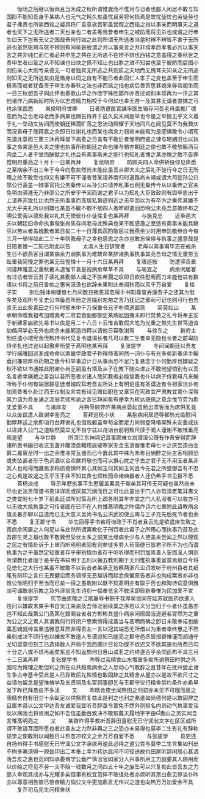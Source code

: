 <!-- { "loadSidebar": true } -->
　　恒旸之后继以恒雨且当禾成之秋所谓惟嵗而不惟月与日者也鄙人闲居不敢与知国抑不能知吾身乎某病人也元气之耗久矣虽忧且劳将何损焉是故忧徒忧也劳徒劳也君子弗贵也所谕西铭之疑其将广吾意欤否邪盖尝观之西铭之指以事亲而明事天之道者也天下之无所逃者二天也亲也二者盖等焉昔者申生之被防而将见杀也或谓之行申生曰天下岂有无父之国哉吾何行如之此则所谓无所逃者当是时辨不辨皆不害于无所逃也虽然死辨与死不辨则有间矣是故谓之共以事亲言之共非纯孝而孝者必共以事天言之共非纯仁而仁者必共申生之共在无所逃不在辨不辨也西铭之意盖得之春秋世之责申生者曰筮之从不知谏也曰玦之佩不知让也曰胙之进不知尝也至于被防而后图小则伤亲心大则亏亲德无一可者独其无所逃之共则质之天地而无愧耳夫知亲之无所逃则知天之无所逃矣由是脩身以伺之自有不能已者此固仁人孝子之变也盖至于申生而极焉而或者犹备责于申生亦春秋之法也非西铭之指也病后畏苦思甚媿来辱帘阁坐雨一日三秋想吾子同此怀也慕歌山华之作改字殊胜鄙作亦改过如别本烦再为一评之其他诸作乃病新起时所为以志虑精力相校于今何如也幸无吝一及其甚无谓者直抹之可也余俟靣悉
　　柬侯明府世卿
　　日者防遣医官諌率医生辂存问吾老母盖推广德意而为之也老母老而多病某也赐告侍养于兹久矣未闻是举也今是之举情见乎文义着于礼一举动文告间而使朝廷稀濶旷荡之恩流动照耀于天地间凡在闻见莫不为我賛庆而况吾母子哉拜嘉之余即日徃谢礼也而某也病余力弱尚未能焉为是感惧敢令小壻宪先道此意而三薫三沐再拜堂下病愈之日盖有不敢后者惟明府鉴之谏与辂姻旧也以执事之命来是邑大夫之使也执事所称朝廷之命也諌与辂亦朝廷之使也敢不敬欤觞酒豆肉坐二人者于堂而酬献之礼也会有斋事斯未之能行也知礼者愧之某亦愧之敢不告罪惟明府重亮之十月十一日某再拜
　　复侯明府
　　防顾夫四人命供轿役仰见体悉之至病余不出三年于今今向愈矣然尚未能出虽吾从卿大夫之后礼不徒行今之日无所用之故不敢受也抑又有嫌不可不谨者昔某请养南归时道路尚未靖或谓大司徒孙公曰邵公行盍差一辨事官托公务乗传以从孙公曰请养私事也例无乗传今从以乗传之官未免稍由驿逓无乃非邵公之所安乎予闻而谢之君子以为知礼大臣致政则有舆卒恩出于上请养非致仕比也然无所事事而燕居私第迹则近之无卒而以为有卒方之乗传其嫌不尤大乎夫礼所以别嫌也某虽不敏不敢不勉四人者昨即遣回恐明公未亮吾意敢终布之明公爱我以德处我以礼其无使彼仆仆徒徃复也某再拜
　　与施克忠
　　近承邑大夫以朝廷旧命命执事偕张尚质存问老母此殊典也某不胜感激之至适有斋事未能具觞豆以劳从者盖媿歉者累日矣二十一日薄具蔬酌敢屈过我燕坐少时用申防敬继自今每三月一举得如此二三十年则我母子之幸也感恩之余亦岂敢忘侯侯与执事之盛意哉是日陪者惟一二知已附此以告
　　太淑人生日辞贺者
　　老母以斋事甫毕志在戒杀生日不欲燕客且谓某病余力弱执事为难故命某辞诸执事执事其亮吾母之情无重劳玉趾重我简慢之罪也某无任惶悚十一月十六日某再拜
　　复唐廵按
　　防遣驿丞垂问谨拜雅意之重秋暑未退惟节哀是祝病余草草不具
　　与喻宜之
　　病余闲居客有过访者皆云吾子读礼甚勤鄙人闻之不胜希濶之叹即日欲徃慰焉而力未能也兹有数语以书将之前日香帕之惠何汲汲也欲辞未果附此奉闻秋雨以风千万自爱
　　复桂子实
　　别后贱体稍徤惟七月间数日微恙耳忽得手书知尊堂寿康吾子之还其为慰多矣及观所与豸史公书备悉所厯之苦临别匆匆之言乃犹记之邪茍可记也则可行也吾言无出此矣青田之行何时邪未中千万保重令兄子朴烦道鄙意
　　简莫如山
　　某承朝命赠我祖考加赠我考二府君皆副都御史某病起因循未即行焚黄之礼今将奉主安于新建家庙欲先易书以俟是月二十八日卜云惟吉敢假大笔为光重之惟先生世笃道谊幼偕问学必无外也病余未能躬造四拜以请他日容敬谢焉
　　与徐东之
　　新府主到任遣小壻宪舍侄勲持书代见复令退谒长者凡可以教二生者幸无隐也长者之前卑防侍坐礼也过逊以起傲非所望于髙明也某再拜
　　复张提学
　　冬间闻朝廷以吾友学行端雅回巡浙成命命以南畿学政君子称得师者同然一词仆与有光多矣新春承手翰垂问兼领厚币药物之惠今科举事迫计日从事尚恐不足乃复悬念于仆何勤厚也嫌疑之秋不欲以书通姑此附谢仆尚乏嗣虽有壻及从子在教下随众进止不敢他望倘别有以吾名言者幸痛絶之吾岂以吾所恶者求诸人哉知我者必能信我也仆以病子侍衰母凡来翰所称于仆何有端居静思徒増媿叹耳若吾友所处上有明诏逺有圣谟近有令祖家法仆何加焉昔者仆赴江西王仪制汝言尝有诗见赠曰职在文章官在宪政宜严肃教宜寛仆深得其力请为吾友诵之涯翁老师所谕之言已拜闻矣有便幸为转达感佩之意余惟节劳为斯丈爱重不具
　　与诸庠友
　　月朔辱顾弊庐某病余晏起虽勉出肃客而为席供茗竟以众废兹遣人致谢幸鉴亮之
　　荅拜巡抚小状
　　某抱病闲居适辱都斾光临慰问勤厚拜送之余即诣行台拜谢礼也但贱躯虽幸茍全而足力尚弱登降堦墀殊未安委或扶以进非入公门之道缺然莫举尤不自宁兹以舟诣台前躬致尺牍于阍人谨谢不敏惟垂亮焉是望
　　与华世静
　　所湏江东神祠记其事颇难立説潜溪公旣有作吾安得而辞诸所惠书画已收讫玉盏并雕漆盘輙用返璧寒家无金玉酒器惟老母七十之庆尝造白金爵二嘉賔至时一出之余惟寻常瓦器而已今置此其中殊为未称且酬酢之际主客相顾恐或失坠甚者形于色词酒以合欢献将敬也而可以惧心扰之乎古之君子无不用玉者某非其人也茍得而藏焉求称损德惧坏累心其如玉何其如玉何且今先君之所尝御吾有不忍之心焉是故返之玉乎玉乎非不知其贵也烦检而命诸典器者人还仍希手书见报不悉
　　荅杨淡成
　　辱示年厯执事平生厯履盖畧具于斯矣其可传无可疑也虽然尚未尽也史法贵简谱书贵详详而或厌其冗纲而目之可也此虽出于门人亦恐湏老笔耳夀文之类宜附七十岁下前此廷试所对策及所上疏各附其年亦宜之门人私淑者可以收亦可以无收大抵执事之可传者固在已不在人也惟髙明裁之昨偶作诗六七章附此请教病余值炎暑亦聊以自遣而已无大意义吴尚书名云洪武初使云南与王子充先后死节者也余不悉
　　复王郡守书
　　华生回辱手书若将询政于不肖者且云先是欲遣庠生致之寳病余闲居之人何足以与此然所谓寓教化于刑罚者此君子之所用心而执事乃首及此吾郡生灵之福也敢不敬賛但受状太多之説某比缘病余少与人接盖未尝闻之然以理观之民之有情赴诉于上审而听焉明者固有则矣徒多劳人茍简便巳皆君子所不为也而谓执事为之乎虽然定轻重者存乎审别情伪者存乎听听得而刑罚加焉善人安而滛人惧则所谓教化者固于是乎在书曰明于五刑以弼五教刑期于无刑惟执事重留意焉继自今将见徳化之大行也某虽不敏敢不以告昔者某承乏按察两浙凡讼词发听于府州县者其纸尾有刻印之言曰无畏健讼而务调停无恶越诉而起忿疾偏原告者非也拘成案者亦非也惟公惟明归于至当而已矣一得之愚敢附以献不知髙明亦有取乎否也和陶诗词意俱雅淡可诵敢谢示教之及外涯翁先生诗刻一幅奉览余不敢渎即辰新春惟为民加爱不宣
　　复张提学
　　宪节由毘陵之江隂屡辱书劄于我厚矣继闻在姑苏就医药欲遣人徃问以嫌故未果手书自吴江来谕及吾师涯翁续藁之序若以义分当归于仆者仆虽愚亦岂不知此哉第公门髙第在舘阁台省者方彬彬其盛仆病余闲居固当逊避若冐然为之重为公之文之累人其谓我何行将闭户思索倘得成藁当与髙明商确之卽日未敢奉诺也敝藁忍媿就梓盖重违雅意耳然非得吾友一言以冠其端恐无所借以为重者幸终惠之不然虽刻成决不印行也以嫌故不敢遣人专凟谅知已能亮之郡守邑丞皆措督惟谨而胡通守尤切留意但刻工已选择数人开局于我西圃计日论功旣不欲迟又不欲其速也所费已勾十分之八或不烦再画矣东巡不知返斾何日惠山试茗之约终遂否乎余伺靣布不具三月十二日某再拜
　　复张提学书
　　昨辱过我精舍山水増重多矣所谕祭田时供之外固可为脩理之助但利之所在众共趋焉病余之人恐动心气敢辞之且昔年在抚州尝止诸生争占寺基今受此是人已异致后先殊情也敢固辞之其精舍从屋亦以是故不欲尺寸之益请勿留念是望惟脩学及五贤祠及名宦祠事卽乞与王郡守议行精舍禁约条件亦希早发下昨已拜恳兹不多渎
　　又
　　昨精舍夜坐闻祭田之归初亦未见不可旣而思之我精舍自有田三十余畒足以供祭若复益此是利之也利之弗逺如尚德何是以敢固辞之且属本县以公文申达吾友诚爱我宜听吾辞亟令罢免不然外则损名内则动气执事爱我反以病我也将焉用之如不吾信虽勤百致决不敢取戴天履地字字由惠山之灵实闻吾言惟髙明亮之
　　又
　　某啓昨得手教听吾辞田喜慰无已守溪翁文字在区区诚所谓不敢请耳固所愿也者此吾友之力然非再之三之恐亦未易得也莫李二生有礼有辞称提学之使敢附以闻数日斗热忽凉校文之余万万自爱不悉
　　与张提学
　　县吏还自扬州得手书感慰无已守溪公文字承欲再速此必得之道公尝与莫李二生言集如刋出不拘多寡须得一观兹印出二本奉上幸为转达此间不可径送故也田屋听辞闲居心甚洒落吾友之惠也范同知承委脩学公勤严慎治官如家分人兴事所用工力就委其人顾用而以价给之将见不劳一夫不陪一钱数月之间四五十年之废坠可以兴复矣此皆吾友之力鄙人幸观其成亦与光耀多矣但事有权宜范倅不敢径处者亦烦听其禀白愈见停当仆昨亦以尊意相告彼已倍奋精力倘公文中更加鼎言尤作兴之道也向热万万加爱余不具
　　复乔司马先生问精舍状
